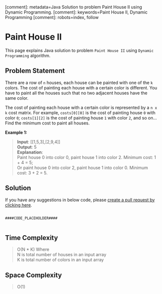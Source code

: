 [comment]: metadata=Java Solution to problem Paint House II using Dynamic Programming.
[comment]: keywords=Paint House II, Dynamic Programming
[comment]: robots=index, follow


<h1>Paint House II</h1>
<p>
This page explains Java solution to problem <code class="inline">Paint House II</code> using <code class="inline">Dynamic Programming</code> algorithm.
</p>


<h2 class="heading">Problem Statement</h2>
<p>
There are a row of <code class="inline">n</code> houses, each house can be painted with one of the <code class="inline">k</code> colors. The cost of painting each house with a certain color is different. You have to paint all the houses such that no two adjacent houses have the same color.
</p>
<p>
The cost of painting each house with a certain color is represented by a <code class="inline">n x k</code> cost matrix. For example, <code class="inline">costs[0][0]</code> is the cost of painting house <code class="inline">0</code> with color <code class="inline">0</code>; <code class="inline">costs[1][2]</code> is the cost of painting house <code class="inline">1</code> with color <code class="inline">2</code>, and so on... Find the minimum cost to paint all houses.
</p>


<b>Example 1:</b>
<blockquote>
<p>
<b>Input</b>: [[1,5,3],[2,9,4]]<br/>
<b>Output</b>: 5<br/>
<b>Explanation</b>: <br />
Paint house 0 into color 0, paint house 1 into color 2. Minimum cost: 1 + 4 = 5; <br/>
Or paint house 0 into color 2, paint house 1 into color 0. Minimum cost: 3 + 2 = 5. <br /> 
</p>
</blockquote>


<h2 class="heading">Solution</h2>
If you have any suggestions in below code, please <a href="####LINK_PLACEHOLDER####" target="_blank" rel="noopener noreferrer" class="absolute">create a pull request by clicking here</a>.
<pre>
<code class="language-java">
####CODE_PLACEHOLDER####
</code>
</pre>


<h2 class="heading">Time Complexity</h2>
<blockquote>
<p>
O(N * K) Where <br />
N is total number of houses in an input array <br />
K is total number of colors in an input array <br />
</p>
</blockquote>


<h2 class="heading">Space Complexity</h2>
<blockquote>
<p>
O(1)
</p>
</blockquote>